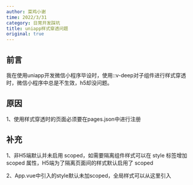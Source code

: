 ```yaml
---
author: 菜鸡小谢
time: 2022/3/31
category: 日常开发踩坑
title: uniapp样式穿透问题
original: true
---
```


## 前言

我在使用uniapp开发微信小程序毕设时，使用::v-deep对子组件进行样式穿透时，微信小程序中总是不生效，h5却没问题。

## 原因

1、使用样式穿透时的页面必须要在pages.json中进行注册

## 补充

1、非H5端默认并未启用 scoped，如需要隔离组件样式可以在 style 标签增加 scoped 属性，H5端为了隔离页面间的样式默认启用了 scoped

2、App.vue中引入的style默认未加scoped，全局样式可以从这里引入


